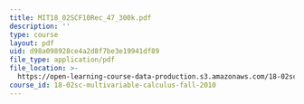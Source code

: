 ```yaml
---
title: MIT18_02SCF10Rec_47_300k.pdf
description: ''
type: course
layout: pdf
uid: d98a098928ce4a2d8f7be3e19941df89
file_type: application/pdf
file_location: >-
  https://open-learning-course-data-production.s3.amazonaws.com/18-02sc-multivariable-calculus-fall-2010/d98a098928ce4a2d8f7be3e19941df89_MIT18_02SCF10Rec_47_300k.pdf
course_id: 18-02sc-multivariable-calculus-fall-2010
---
```

